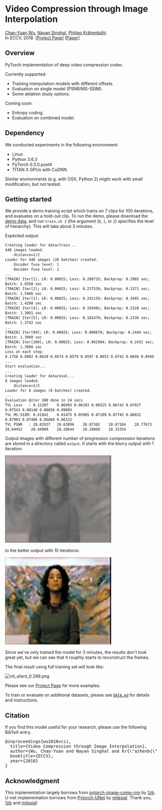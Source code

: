 # Video Compression through Image Interpolation
[Chao-Yuan Wu](https://www.cs.utexas.edu/~cywu/), 
[Nayan Singhal](http://www.cs.utexas.edu/~nayans/),
[Philipp Kr&auml;henb&uuml;hl](http://www.philkr.net/).  
In ECCV, 2018. 
[[Project Page](https://chaoyuaw.github.io/vcii/)]
[[Paper](https://arxiv.org/abs/1804.06919)]

## Overview
PyTorch implementation of deep video compression codec. 

Currently supported:
- Training interpolation models with different offsets.
- Evaluation on single model (PSNR/MS-SSIM).
- Some ablation study options.

Coming soon:
- Entropy coding.
- Evaluation on combined model.

## Dependency
We conducted experiments in the following environment:
 - Linux
 - Python 3.6.3
 - PyTorch 0.3.0.post4
 - TITAN X GPUs with CuDNN.

Similar environments (e.g. with OSX, Python 2) might work with small modification, but not tested.

## Getting started
We provide a demo training script which trains on 7 clips for 100 iterations, and evaluates on a hold-out clip.
To run the demo, please download the [demo data](https://drive.google.com/file/d/1ddmjU48TehTk28903cg2mSoLBgkeAcwY/view?usp=sharing),
and run `train.sh 2` (the argument (`0`, `1`, or `2`) specifies the level
of hierarchy).
This will take about 3 minutes.

Expected output:
```
Creating loader for data/train...
448 images loaded.
	distance=1/2
Loader for 448 images (28 batches) created.
	Encoder fuse level: 1
	Decoder fuse level: 1
...
[TRAIN] Iter[1]; LR: 0.00025; Loss: 0.260715; Backprop: 0.2985 sec; Batch: 2.8358 sec
[TRAIN] Iter[2]; LR: 0.00025; Loss: 0.237539; Backprop: 0.2371 sec; Batch: 1.5466 sec
[TRAIN] Iter[3]; LR: 0.00025; Loss: 0.241159; Backprop: 0.3445 sec; Batch: 1.4208 sec
[TRAIN] Iter[4]; LR: 0.00025; Loss: 0.193481; Backprop: 0.2328 sec; Batch: 1.3091 sec
[TRAIN] Iter[5]; LR: 0.00025; Loss: 0.181479; Backprop: 0.2336 sec; Batch: 1.2742 sec
...
[TRAIN] Iter[99]; LR: 0.00025; Loss: 0.090678; Backprop: 0.2444 sec; Batch: 1.3960 sec
[TRAIN] Iter[100]; LR: 0.00025; Loss: 0.082984; Backprop: 0.2431 sec; Batch: 1.3988 sec
Loss at each step:
0.1758 0.0982 0.0620 0.0574 0.0579 0.0597 0.0653 0.0742 0.0846 0.0949
...
Start evaluation...
...
Creating loader for data/eval...
8 images loaded.
	distance=1/2
Loader for 8 images (8 batches) created.
...
Evaluation @iter 100 done in 24 secs
TVL Loss   : 0.12207	0.06993	0.06193	0.06525	0.06742	0.07027	0.07543	0.08148	0.08650	0.09003
TVL MS-SSIM: 0.61841	0.81475	0.85905	0.87109	0.87745	0.88022	0.87903	0.87486	0.86880	0.86132
TVL PSNR   : 28.02937	28.63096	28.87302	28.87184	28.77673	28.64452	28.44989	28.28644	28.19869	28.15354
```

Output images with different number of 
progression compression iterations
are stored in a directory called `output`.
It starts with the blurry output with 1 iteration:

![silent_cif_0002.png_iter01.png](demo/silent_cif_0002.png_iter01.png)

to the better output with 10 iterations:

![silent_cif_0002.png_iter10.png](demo/silent_cif_0002.png_iter10.png)

Since we've only trained the model for 3 minutes,
the results don't look great yet, but we can see that
it rouphly starts to reconstruct the frames.

The final result using full training set will look like:

![vtl_silent_0.289.png](https://github.com/chaoyuaw/vcii/blob/master/images/vtl_silent_0.289.png)


Please see our [Project Page](https://chaoyuaw.github.io/vcii/)
for more examples.

To train or evaluate on additional datasets,
please see [`DATA.md`](DATA.md) for details and instructions.

## Citation
If you find this model useful for your research, please use the following BibTeX entry.
<pre>
@inproceedings{wu2018vcii,
  title={Video Compression through Image Interpolation},
  author={Wu, Chao-Yuan and Nayan Singhal and Kr{\"a}henb{\"u}hl, Philipp},
  booktitle={ECCV},
  year={2018}
}
</pre>

## Acknowledgment
This implementation largely borrows from [pytorch-image-comp-rnn](https://github.com/1zb/pytorch-image-comp-rnn/) by [1zb](https://github.com/izb). U-net implementation borrows from [Pytorch-UNet](https://github.com/milesial/Pytorch-UNet/tree/master/unet) by [milesial](https://github.com/milesial).
Thank you, [1zb](https://github.com/izb) and [milesial](https://github.com/milesial)!
